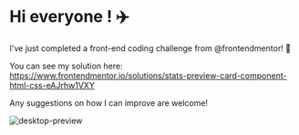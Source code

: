 # Hi everyone ! :airplane:

I've just completed a front-end coding challenge from @frontendmentor! 🎉

You can see my solution here: https://www.frontendmentor.io/solutions/stats-preview-card-component-html-css-eAJrhw1VXY

Any suggestions on how I can improve are welcome!


![desktop-preview](https://github.com/pouripz/stats-preview-card-component/assets/134682861/3951e4ab-45b1-424b-8dee-8543672afd40)
